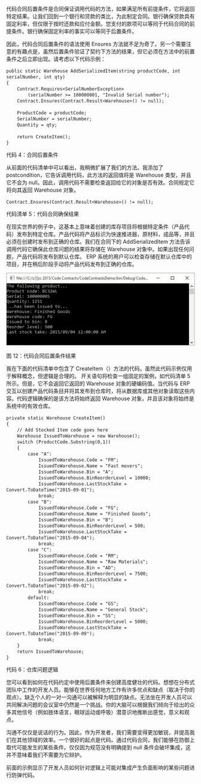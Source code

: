 代码合同后置条件是合同保证调用代码的方法，如果满足所有前提条件，它将返回特定结果。让我们回到一个银行和贷款的类比，为此制定合同。银行确保贷款具有固定利率，但仅限于按时还款和应付金额。您支付的款项可以等同于代码合同的前提条件。银行确保固定利率的事实可以等同于后置条件。

因此，代码合同后置条件的语法使用 Ensures 方法就不足为奇了。另一个需要注意的有趣点是，虽然后置条件验证了契约下方法的结果，但它必须在方法中的前置条件之后立即出现。请考虑以下代码示例：

```
public static Warehouse AddSerializedItem(string productCode, int serialNumber, int qty)
{        
    Contract.Requires<SerialNumberException>
        (serialNumber >= 100000001, "Invalid Serial number");
    Contract.Ensures(Contract.Result<Warehouse>() != null);

    ProductCode = productCode;
    SerialNumber = serialNumber;
    Quantity = qty;

    return CreateItem();
}

```

代码 4：合同后置条件

从前面的代码清单中可以看出，我稍微扩展了我们的方法。我添加了 postcondition，它告诉调用代码，此方法的返回值将是 Warehouse 类型，并且它不会为 null。因此，调用代码不需要检查返回给它的对象是否有效。合同规定它将向其返回 Warehouse 对象。

```
Contract.Ensures(Contract.Result<Warehouse>() != null);

```

代码清单 5：代码合同确保结果

在现实世界的例子中，这基本上意味着创建的库存项目将根据特定条件（产品代码）发布到特定仓库。产品代码将产品标识为快速推进器，原材料，成品等，并且必须在创建时发布到正确的仓库。我们在合同下的 AddSerializedItem 方法告诉调用代码它确保此仓库问题的结果将存储在 Warehouse 对象中。如果出现任何问题，产品代码将发布到默认仓库。 ERP 系统的用户可以检查存储在默认仓库中的项目，并在稍后阶段手动将产品代码发布到正确的仓库。

![](img/00015.jpeg)

图 12：代码合同后置条件结果

我在下面的代码清单中包含了 CreateItem（）方法的代码。虽然此代码示例仅用于解释概念，但逻辑是合理的。 开关语句将检查一组固定的案例，如代码清单 5 所示。但是，它不会返回它返回的 Warehouse 对象的硬编码值。当代码与 ERP 交互以创建产品代码条目并将其发布到仓库时，将从数据库或其他对象读取这些内容。代码逻辑确保的是该方法将始终返回 Warehouse 对象，并且该对象将始终是系统中的有效仓库。

```
private static Warehouse CreateItem()
{
    // Add Stocked Item code goes here
    Warehouse IssuedToWarehouse = new Warehouse();
    switch (ProductCode.Substring(0,1))
    {
        case "A":
            IssuedToWarehouse.Code = "FM";
            IssuedToWarehouse.Name = "Fast movers";
            IssuedToWarehouse.Bin = "A";
            IssuedToWarehouse.BinReorderLevel = 10000;
            IssuedToWarehouse.LastStockTake = Convert.ToDateTime("2015-09-01");
            break;
        case "B":
            IssuedToWarehouse.Code = "FG";
            IssuedToWarehouse.Name = "Finished Goods";
            IssuedToWarehouse.Bin = "B";
            IssuedToWarehouse.BinReorderLevel = 500;
            IssuedToWarehouse.LastStockTake = Convert.ToDateTime("2015-09-04");
            break;
        case "C":
            IssuedToWarehouse.Code = "RM";
            IssuedToWarehouse.Name = "Raw Materials";
            IssuedToWarehouse.Bin = "AD";
            IssuedToWarehouse.BinReorderLevel = 7500;
            IssuedToWarehouse.LastStockTake = Convert.ToDateTime("2015-09-02");
            break;
        default:
            IssuedToWarehouse.Code = "GS";
            IssuedToWarehouse.Name = "General Stock";
            IssuedToWarehouse.Bin = "SS";
            IssuedToWarehouse.BinReorderLevel = 5000;
            IssuedToWarehouse.LastStockTake = Convert.ToDateTime("2015-09-09");
            break;
    }
    return IssuedToWarehouse;
}

```

代码 6：仓库问题逻辑

您可以看到如何在代码约定中使用后置条件来创建高度健壮的代码。想想在分布式团队中工作的开发人员。能够在世界任何地方工作有许多优点和缺点（取决于你的观点）。缺乏个人的一对一沟通可以被解释为明显的缺点。无法坐在开发人员可以共同解决问题的会议室中仍然是一个挑战。你的大脑可以根据我们倾向于给出的众多其他信号（例如肢体语言，眼球运动或呼吸）潜意识地推断出感觉，意义和观点。

沟通不仅仅是说话的行为。因此，作为开发者，我们需要变得更加敏锐，并提高我们在其他领域的效率。一个很好的起点是代码。通过代码合同，我们能够在防御上取代可能发生的某些条件。仅仅因为规范没有明确提到 null 条件会破坏集成，这并不意味着我们不需要为它辩护。

前面的示例显示了开发人员如何针对逻辑上可能对集成产生负面影响的某些问题进行防弹代码。